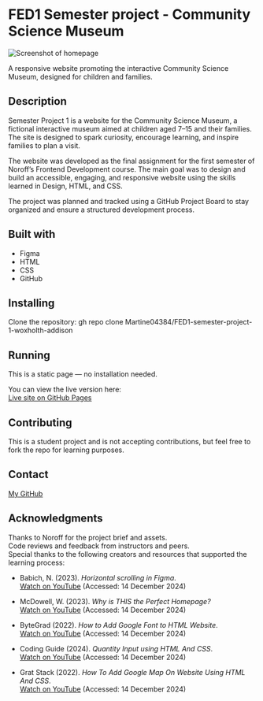 # FED1 Semester project - Community Science Museum

![Screenshot of homepage](./assets/screenshot-community-science-museum-homepage.jpg.jpg)

A responsive website promoting the interactive Community Science Museum, designed for children and families.

## Description

Semester Project 1 is a website for the Community Science Museum, a fictional interactive museum aimed at children aged 7–15 and their families. The site is designed to spark curiosity, encourage learning, and inspire families to plan a visit.

The website was developed as the final assignment for the first semester of Noroff’s Frontend Development course. The main goal was to design and build an accessible, engaging, and responsive website using the skills learned in Design, HTML, and CSS.

The project was planned and tracked using a GitHub Project Board to stay organized and ensure a structured development process.

## Built with

- Figma
- HTML
- CSS
- GitHub

## Installing

Clone the repository: gh repo clone Martine04384/FED1-semester-project-1-woxholth-addison

## Running

This is a static page — no installation needed.

You can view the live version here:  
[Live site on GitHub Pages](https://martine04384.github.io/FED1-semester-project-1-woxholth-addison/)

## Contributing

This is a student project and is not accepting contributions, but feel free to fork the repo for learning purposes.

## Contact

[My GitHub](https://github.com/martine04384)

## Acknowledgments

Thanks to Noroff for the project brief and assets.  
Code reviews and feedback from instructors and peers.  
Special thanks to the following creators and resources that supported the learning process:

- Babich, N. (2023). _Horizontal scrolling in Figma_.  
  [Watch on YouTube](https://youtu.be/Mrf2VwqopTw?si=H4NjfSQh0G9ULtf_) (Accessed: 14 December 2024)

- McDowell, W. (2023). _Why is THIS the Perfect Homepage?_  
  [Watch on YouTube](https://youtu.be/WgXU7XAZYmQ?si=Ktylr7S9ouiJjXWW) (Accessed: 14 December 2024)

- ByteGrad (2022). _How to Add Google Font to HTML Website_.  
  [Watch on YouTube](https://youtu.be/iIqgW-stZmE?si=FzwJESzLGcd-KOpl) (Accessed: 14 December 2024)

- Coding Guide (2024). _Quantity Input using HTML And CSS_.  
  [Watch on YouTube](https://youtu.be/KSqEslh5CCc?si=pb9WZTU4cFALOa57) (Accessed: 14 December 2024)

- Grat Stack (2022). _How To Add Google Map On Website Using HTML And CSS_.  
  [Watch on YouTube](https://www.youtube.com/watch?v=4U_AAGHzTok) (Accessed: 14 December 2024)
